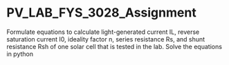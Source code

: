 # PV_LAB_FYS_3028_Assignment
Formulate equations to calculate light-generated current IL, reverse saturation current I0, ideality factor n, series resistance Rs, and shunt resistance Rsh of one solar cell that is tested in the lab. Solve the equations in python

